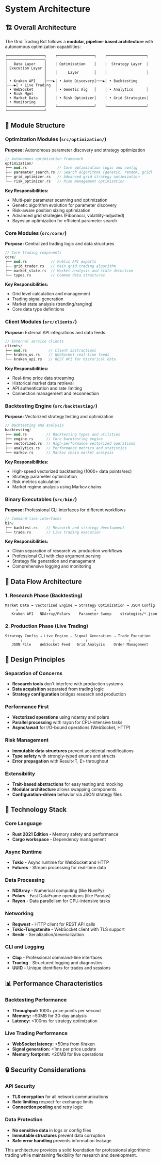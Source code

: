 # System Architecture

## 🏗️ Overall Architecture

The Grid Trading Bot follows a **modular, pipeline-based architecture** with autonomous optimization capabilities:

```
┌─────────────────┐    ┌─────────────────┐    ┌──────────────────┐    ┌─────────────────┐
│   Data Layer    │    │ Optimization    │    │  Strategy Layer  │    │ Execution Layer │
│                 │    │     Layer       │    │                  │    │                 │
│ • Kraken API    │───▶│ • Auto Discovery│───▶│ • Backtesting    │───▶│ • Live Trading  │
│ • WebSocket     │    │ • Genetic Alg   │    │ • Analytics      │    │ • Risk Mgmt     │
│ • Market Data   │    │ • Risk Optimizer│    │ • Grid Strategies│    │ • Monitoring    │
└─────────────────┘    └─────────────────┘    └──────────────────┘    └─────────────────┘
```

## 📁 Module Structure

### Optimization Modules (`src/optimization/`)

**Purpose:** Autonomous parameter discovery and strategy optimization

```rust
// Autonomous optimization framework
optimization/
├── mod.rs              // Core optimization logic and config
├── parameter_search.rs // Search algorithms (genetic, random, grid)
├── grid_optimizer.rs   // Advanced grid strategy optimization
└── risk_optimizer.rs   // Risk management optimization
```

**Key Responsibilities:**
- Multi-pair parameter scanning and optimization
- Genetic algorithm evolution for parameter discovery
- Risk-aware position sizing optimization
- Advanced grid strategies (Fibonacci, volatility-adjusted)
- Bayesian optimization for efficient parameter search

### Core Modules (`src/core/`)

**Purpose:** Centralized trading logic and data structures

```rust
// Core trading components
core/
├── mod.rs           // Public API exports
├── grid_trader.rs   // Main grid trading algorithm  
├── market_state.rs  // Market analysis and state detection
└── types.rs         // Common data structures
```

**Key Responsibilities:**
- Grid level calculation and management
- Trading signal generation
- Market state analysis (trending/ranging)
- Core data type definitions

### Client Modules (`src/clients/`)

**Purpose:** External API integrations and data feeds

```rust
// External service clients
clients/
├── mod.rs          // Client abstractions
├── kraken_ws.rs    // WebSocket real-time feeds
└── kraken_api.rs   // REST API for historical data
```

**Key Responsibilities:**
- Real-time price data streaming
- Historical market data retrieval
- API authentication and rate limiting
- Connection management and reconnection

### Backtesting Engine (`src/backtesting/`)

**Purpose:** Vectorized strategy testing and optimization

```rust
// Backtesting and analysis
backtesting/
├── mod.rs         // Backtesting types and utilities
├── engine.rs      // Core backtesting engine
├── vectorized.rs  // High-performance vectorized operations
├── analytics.rs   // Performance metrics and statistics
└── markov.rs      // Markov chain market analysis
```

**Key Responsibilities:**
- High-speed vectorized backtesting (1000+ data points/sec)
- Strategy parameter optimization
- Risk metrics calculation
- Market regime analysis using Markov chains

### Binary Executables (`src/bin/`)

**Purpose:** Professional CLI interfaces for different workflows

```rust
// Command-line interfaces
bin/
├── backtest.rs    // Research and strategy development
└── trade.rs       // Live trading execution
```

**Key Responsibilities:**
- Clean separation of research vs. production workflows
- Professional CLI with clap argument parsing
- Strategy file generation and management
- Comprehensive logging and monitoring

## 🔄 Data Flow Architecture

### 1. Research Phase (Backtesting)

```
Market Data → Vectorized Engine → Strategy Optimization → JSON Config
     ↓              ↓                    ↓                    ↓
   Kraken API   NDArray/Polars    Parameter Sweep    strategies/*.json
```

### 2. Production Phase (Live Trading)

```
Strategy Config → Live Engine → Signal Generation → Trade Execution
       ↓              ↓              ↓                   ↓
   JSON File    WebSocket Feed   Grid Analysis    Order Management
```

## 🎯 Design Principles

### Separation of Concerns
- **Research tools** don't interfere with production systems
- **Data acquisition** separated from trading logic
- **Strategy configuration** bridges research and production

### Performance First
- **Vectorized operations** using ndarray and polars
- **Parallel processing** with rayon for CPU-intensive tasks
- **Async/await** for I/O-bound operations (WebSocket, HTTP)

### Risk Management
- **Immutable data structures** prevent accidental modifications
- **Type safety** with strongly-typed enums and structs
- **Error propagation** with Result<T, E> throughout

### Extensibility
- **Trait-based abstractions** for easy testing and mocking
- **Modular architecture** allows swapping components
- **Configuration-driven** behavior via JSON strategy files

## 🔧 Technology Stack

### Core Language
- **Rust 2021 Edition** - Memory safety and performance
- **Cargo workspace** - Dependency management

### Async Runtime
- **Tokio** - Async runtime for WebSocket and HTTP
- **Futures** - Stream processing for real-time data

### Data Processing
- **NDArray** - Numerical computing (like NumPy)
- **Polars** - Fast DataFrame operations (like Pandas)
- **Rayon** - Data parallelism for CPU-intensive tasks

### Networking
- **Reqwest** - HTTP client for REST API calls
- **Tokio-Tungstenite** - WebSocket client with TLS support
- **Serde** - Serialization/deserialization

### CLI and Logging
- **Clap** - Professional command-line interfaces
- **Tracing** - Structured logging and diagnostics
- **UUID** - Unique identifiers for trades and sessions

## 📊 Performance Characteristics

### Backtesting Performance
- **Throughput:** 1000+ price points per second
- **Memory:** ~50MB for 30-day analysis
- **Latency:** <100ms for strategy optimization

### Live Trading Performance
- **WebSocket latency:** <50ms from Kraken
- **Signal generation:** <1ms per price update
- **Memory footprint:** <20MB for live operations

## 🔒 Security Considerations

### API Security
- **TLS encryption** for all network communications
- **Rate limiting** respect for exchange limits
- **Connection pooling** and retry logic

### Data Protection
- **No sensitive data** in logs or config files
- **Immutable structures** prevent data corruption
- **Safe error handling** prevents information leakage

This architecture provides a solid foundation for professional algorithmic trading while maintaining flexibility for research and development.
